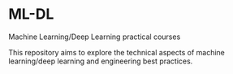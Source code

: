 # ML-DL
Machine Learning/Deep Learning practical courses

This repository aims to explore the technical aspects of machine learning/deep learning and engineering best practices. 
